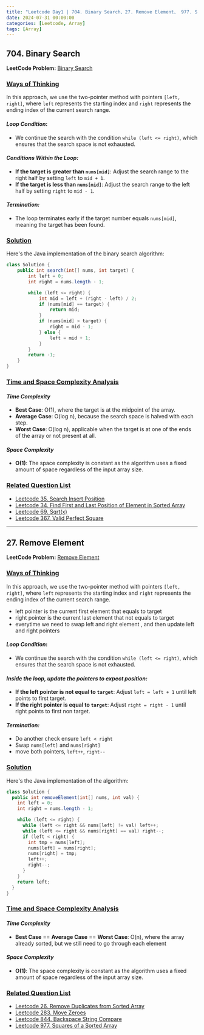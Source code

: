 ```yaml
---
title: "Leetcode Day1 | 704. Binary Search、27. Remove Element、 977. Squares of a Sorted Array "
date: 2024-07-31 00:00:00
categories: [Leetcode, Array]
tags: [Array]
---
```

## 704. Binary Search

**LeetCode Problem:** [Binary Search](https://leetcode.com/problems/binary-search)

### <u>Ways of Thinking</u>

In this approach, we use the two-pointer method with pointers `[left, right]`, where `left` represents the starting index and `right` represents the ending index of the current search range.

#### _Loop Condition_: 
- We continue the search with the condition `while (left <= right)`, which ensures that the search space is not exhausted.

#### _Conditions Within the Loop:_ 
- **If the target is greater than `nums[mid]`**: Adjust the search range to the right half by setting `left` to `mid + 1`.
- **If the target is less than `nums[mid]`**: Adjust the search range to the left half by setting `right` to `mid - 1`.

#### _Termination:_
- The loop terminates early if the target number equals `nums[mid]`, meaning the target has been found.

### <u> Solution </u>

Here's the Java implementation of the binary search algorithm:

```java
class Solution {
    public int search(int[] nums, int target) {
        int left = 0;
        int right = nums.length - 1;

        while (left <= right) {
            int mid = left + (right - left) / 2;
            if (nums[mid] == target) {
                return mid;
            }
            if (nums[mid] > target) {
                right = mid - 1;
            } else {
                left = mid + 1;
            }
        }
        return -1;
    }
}
```

### <u>Time and Space Complexity Analysis</u>

#### _Time Complexity_
- **Best Case**: O(1), where the target is at the midpoint of the array.
- **Average Case**: O(log n), because the search space is halved with each step.
- **Worst Case**: O(log n), applicable when the target is at one of the ends of the array or not present at all.

#### _Space Complexity_
- **O(1)**: The space complexity is constant as the algorithm uses a fixed amount of space regardless of the input array size.

### <u>Related Question List</u>
- [Leetcode 35. Search Insert Position](https://leetcode.com/problems/search-insert-position/description/)
- [Leetcode 34. Find First and Last Position of Element in Sorted Array](https://leetcode.com/problems/find-first-and-last-position-of-element-in-sorted-array/description/)
- [Leetcode 69. Sqrt(x)](https://leetcode.com/problems/sqrtx/description/)
- [Leetcode 367. Valid Perfect Square](https://leetcode.com/problems/valid-perfect-square/description/)

---------------------------------------------------------------------------------------------------------------

## 27. Remove Element

**LeetCode Problem:** [Remove Element](https://leetcode.com/problems/remove-element/description/)

### <u>Ways of Thinking</u>

In this approach, we use the two-pointer method with pointers `[left, right]`, where `left` represents the starting index and `right` represents the ending index of the current search range.
- left pointer is the current first element that equals to target
- right pointer is the current last element that not equals to target
- everytime we need to swap left and right element , and then update left and right pointers
#### _Loop Condition_:
- We continue the search with the condition `while (left <= right)`, which ensures that the search space is not exhausted.

#### _Inside the loop, update the pointers to expect position:_
- **If the left pointer is not equal to `target`**: Adjust `left = left + 1` until left points to first target.
- **If the right pointer is equal to `target`**: Adjust `right = right - 1` until right points to first non target.

#### _Termination:_
- Do another check ensure `left < right`
- Swap `nums[left]` and `nums[right]`
- move both pointers, `left++`, `right--`

### <u> Solution </u>

Here's the Java implementation of the algorithm:

```java
class Solution {
  public int removeElement(int[] nums, int val) {
    int left = 0;
    int right = nums.length - 1;

    while (left <= right) {
      while (left <= right && nums[left] != val) left++;
      while (left <= right && nums[right] == val) right--;
      if (left < right) {
        int tmp = nums[left];
        nums[left] = nums[right];
        nums[right] = tmp;
        left++;
        right--;
      }
    }
    return left;
  }
}
```

### <u>Time and Space Complexity Analysis</u>

#### _Time Complexity_
- **Best Case** == **Average Case** == **Worst Case**: O(n), where the array already sorted, but we still need to go through each element 


#### _Space Complexity_
- **O(1)**: The space complexity is constant as the algorithm uses a fixed amount of space regardless of the input array size.

### <u>Related Question List</u>
- [Leetcode 26. Remove Duplicates from Sorted Array](https://leetcode.com/problems/remove-duplicates-from-sorted-array/description/)
- [Leetcode 283. Move Zeroes](https://leetcode.com/problems/move-zeroes/description/)
- [Leetcode 844. Backspace String Compare](https://leetcode.com/problems/backspace-string-compare/description/)
- [Leetcode 977. Squares of a Sorted Array](https://leetcode.com/problems/squares-of-a-sorted-array/description/)

